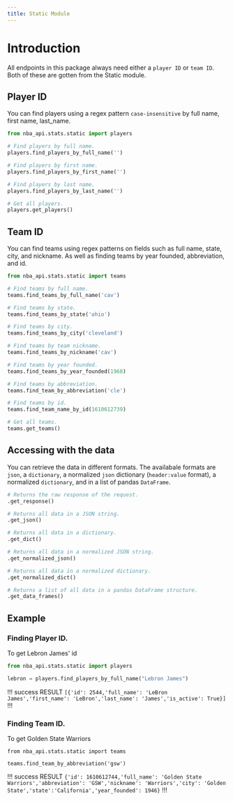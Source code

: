 ```yaml
---
title: Static Module 
---
```


# Introduction
All endpoints in this package always need either a ```player ID``` or ```team ID```. Both of these are gotten from the Static module.

## Player ID
You can find players using a regex pattern `case-insensitive` by full name, first name, last_name.

``` python 
from nba_api.stats.static import players

# Find players by full name.
players.find_players_by_full_name('')

# Find players by first name.
players.find_players_by_first_name('')

# Find players by last name.
players.find_players_by_last_name('')

# Get all players.
players.get_players()
```

## Team ID

You can find teams using regex patterns on fields such as full name, state, city, and nickname. As well as finding teams by year founded, abbreviation, and id.

```python
from nba_api.stats.static import teams

# Find teams by full name.
teams.find_teams_by_full_name('cav')

# Find teams by state.
teams.find_teams_by_state('ohio')

# Find teams by city.
teams.find_teams_by_city('cleveland')

# Find teams by team nickname.
teams.find_teams_by_nickname('cav')

# Find teams by year founded.
teams.find_teams_by_year_founded(1968)

# Find teams by abbreviation.
teams.find_team_by_abbreviation('cle')

# Find teams by id.
teams.find_team_name_by_id(1610612739)

# Get all teams.
teams.get_teams()
```

## Accessing with the data
You can retrieve the data in different formats. The availabale formats are `json`, a `dictionary`, a normalized `json` dictionary (`header:value` format), a normalized `dictionary`, and in a list of pandas `DataFrame`. 

```python
# Returns the raw response of the request.
.get_response()

# Returns all data in a JSON string.
.get_json()

# Returns all data in a dictionary.
.get_dict()

# Returns all data in a normalized JSON string.
.get_normalized_json()

# Returns all data in a normalized dictionary.
.get_normalized_dict()

# Returns a list of all data in a pandas DataFrame structure.
.get_data_frames()
```

## Example

### Finding Player ID.

To get Lebron James' id

``` python 
from nba_api.stats.static import players 

lebron = players.find_players_by_full_name("Lebron James")
```

!!! success RESULT 
```[{'id': 2544,'full_name': 'LeBron James','first_name': 'LeBron','last_name': 'James','is_active': True}]```
!!!


### Finding Team ID.

To get Golden State Warriors

```
from nba_api.stats.static import teams

teams.find_team_by_abbreviation('gsw')
```
!!! success RESULT 
```{'id': 1610612744,'full_name': 'Golden State Warriors','abbreviation': 'GSW','nickname': 'Warriors','city': 'Golden State','state':'California','year_founded': 1946}```
!!!